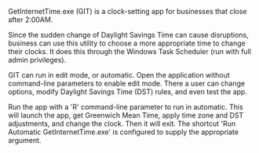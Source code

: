 GetInternetTime.exe (GIT) is a clock-setting app for businesses that close after 2:00AM. 

Since the sudden change of Daylight Savings Time can cause disruptions,
business can use this utility to choose a more appropriate time to change their clocks.
It does this through the Windows Task Scheduler (run with full admin privileges).

GIT can run in edit mode, or automatic. Open the application without command-line parameters to enable edit
mode. There a user can change options, modify Daylight Savings Time (DST) rules, and even test the app.

Run the app with a 'R' command-line parameter to run in automatic. This will launch the app, get Greenwich
Mean Time, apply time zone and DST adjustments, and change the clock. Then it will exit. The shortcut
'Run Automatic GetInternetTime.exe' is configured to supply the appropriate argument.
